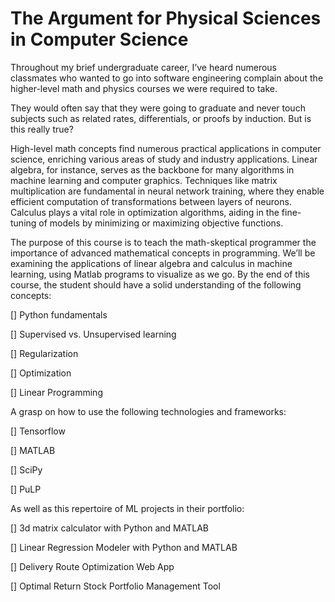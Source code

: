# The Argument for Physical Sciences in Computer Science
Throughout my brief undergraduate career, I’ve heard numerous classmates who wanted to go into software engineering complain about the higher-level math and physics courses we were required to take. 

They would often say that they were going to graduate and never touch subjects such as related rates, differentials, or proofs by induction. But is this really true?

High-level math concepts find numerous practical applications in computer science, enriching various areas of study and industry applications. Linear algebra, for instance, serves as the backbone for many algorithms in machine learning and computer graphics. Techniques like matrix multiplication are fundamental in neural network training, where they enable efficient computation of transformations between layers of neurons. Calculus plays a vital role in optimization algorithms, aiding in the fine-tuning of models by minimizing or maximizing objective functions. 

The purpose of this course is to teach the math-skeptical programmer the importance of advanced mathematical concepts in programming. We’ll be examining the applications of linear algebra and calculus in machine learning, using Matlab programs to visualize as we go. By the end of this course, the student should have a solid understanding of the following concepts:

[] Python fundamentals

[] Supervised vs. Unsupervised learning

[] Regularization

[] Optimization 

[] Linear Programming

A grasp on how to use the following technologies and frameworks:

[] Tensorflow

[] MATLAB

[] SciPy

[] PuLP

As well as this repertoire of ML projects in their portfolio:

[] 3d matrix calculator with Python and MATLAB

[] Linear Regression Modeler with Python and MATLAB

[] Delivery Route Optimization Web App

[] Optimal Return Stock Portfolio Management Tool
